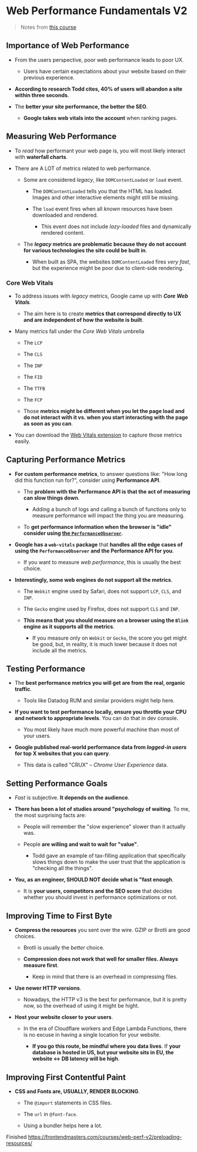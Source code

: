 # Web Performance Fundamentals V2

> Notes from [this course](https://frontendmasters.com/courses/web-perf-v2/introduction/)

## Importance of Web Performance

- From the users perspective, poor web performance leads to poor UX.

  - Users have certain expectations about your website based on their previous experience.

- **According to research Todd cites, 40% of users will abandon a site within three seconds**.

- The **better your site performance, the better the SEO**.

  - **Google takes web vitals into the account** when ranking pages.

## Measuring Web Performance

- To _read_ how performant your web page is, you will most likely interact with **waterfall charts**.

- There are A LOT of metrics related to web performance.

  - Some are considered _legacy_, like `DOMContentLoaded` or `load` event.

    - The `DOMContentLoaded` tells you that the HTML has loaded. Images and other interactive elements might still be missing.

    - The `load` event fires when all _known_ resources have been downloaded and rendered.

      - This event does not include _lazy-loaded_ files and dynamically rendered content.

  - The **_legacy_ metrics are problematic because they do not account for various technologies the site could be built in**.

    - When built as SPA, the websites `DOMContentLoaded` fires _very fast_, but the experience might be poor due to client-side rendering.

### Core Web Vitals

- To address issues with _legacy_ metrics, Google came up with **_Core Web Vitals_**.

  - The aim here is to create **metrics that correspond directly to UX and are independent of how the website is built**.

- Many metrics fall under the _Core Web Vitals_ umbrella

  - The `LCP`

  - The `CLS`

  - The `INP`

  - The `FID`

  - The `TTFB`

  - The `FCP`

  - Those **metrics might be different when you let the page load and do not interact with it vs. when you start interacting with the page as soon as you can**.

- You can download the [Web Vitals extension](https://chromewebstore.google.com/detail/web-vitals/ahfhijdlegdabablpippeagghigmibma) to capture those metrics easily.

## Capturing Performance Metrics

- **For custom performance metrics**, to answer questions like: "How long did this function run for?", consider using **Performance API**.

  - The **problem with the Performance API is that the act of measuring can slow things down**.

    - Adding a bunch of logs and calling a bunch of functions only to measure performance will impact the thing you are measuring.

  - To **get performance information when the browser is "idle" consider using [the `PerformanceObserver`](https://developer.mozilla.org/en-US/docs/Web/API/PerformanceObserver/PerformanceObserver)**.

- **Google has a `web-vitals` package** that **handles all the edge cases of using the `PerformanceObserver` and the Performance API for you**.

  - If you want to measure _web performance_, this is usually the best choice.

- **Interestingly, some web engines do not support all the metrics**.

  - The `Webkit` engine used by Safari, does not support `LCP`, `CLS`, and `INP`.

  - The `Gecko` engine used by Firefox, does not support `CLS` and `INP`.

  - **This means that you should measure on a browser using the `Blink` engine as it supports all the metrics**.

    - If you measure only on `Webkit` or `Gecko`, the score you get might be good, but, in reality, it is much lower because it does not include all the metrics.

## Testing Performance

- The **best performance metrics you will get are from the real, organic traffic**.

  - Tools like Datadog RUM and similar providers might help here.

- **If you want to test performance locally, ensure you throttle your CPU and network to appropriate levels**. You can do that in dev console.

  - You most likely have much more powerful machine than most of your users.

- **Google published real-world performance data from _logged-in users_ for top X websites that you can query**.

  - This data is called "CRUX" – _Chrome User Experience_ data.

## Setting Performance Goals

- _Fast_ is subjective. **It depends on the audience**.

- **There has been a lot of studies around "psychology of waiting**. To me, the most surprising facts are:

  - People will remember the "slow experience" slower than it actually was.

  - People **are willing and wait to wait for "value"**.

    - Todd gave an example of tax-filling application that specifically slows things down to make the user trust that the application is "checking all the things".

- **You, as an engineer, SHOULD NOT decide what is "fast enough**.

  - It is **your users, competitors and the SEO score** that decides whether you should invest in performance optimizations or not.

## Improving Time to First Byte

- **Compress the resources** you sent over the wire. GZIP or Brotli are good choices.

  - Brotli is usually the _better_ choice.

  - **Compression does not work that well for smaller files. Always measure first**.

    - Keep in mind that there is an overhead in compressing files.

- **Use newer HTTP versions**.

  - Nowadays, the HTTP v3 is the best for performance, but it is pretty now, so the overhead of using it might be hight.

- **Host your website closer to your users**.

  - In the era of Cloudflare workers and Edge Lambda Functions, there is no excuse in having a single location for your website.

    - **If you go this route, be mindful where you data lives**. If **your database is hosted in US, but your website sits in EU, the website <-> DB latency will be high**.

## Improving First Contentful Paint

- **CSS and Fonts are, USUALLY, RENDER BLOCKING**.

  - The `@import` statements in CSS files.

  - The `url` in `@font-face`.

  - Using a bundler helps here a lot.

Finished https://frontendmasters.com/courses/web-perf-v2/preloading-resources/
